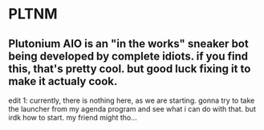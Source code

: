 # PLTNM
Plutonium AIO is an "in the works" sneaker bot being developed by complete idiots. if you find this, that's pretty cool. but good luck fixing it to make it actualy cook. 
----------------------------------------------------
edit 1: currently, there is nothing here, as we are starting. gonna try to take the launcher from my agenda program and see what i can do with that. but irdk how to start. my friend might tho...
